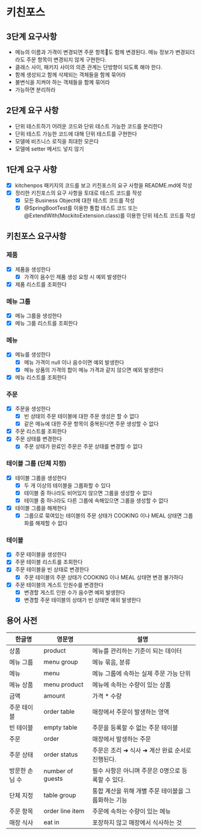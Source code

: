 # 키친포스

## 3단계 요구사항
- 메뉴의 이름과 가격이 변경되면 주문 항목도 함께 변경된다. 메뉴 정보가 변경되더라도 주문 항목이 변경되지 않게 구현한다.
- 클래스 사이, 패키지 사이의 의존 관계는 단방향이 되도록 해야 한다.
- 함께 생성되고 함께 삭제되는 객체들을 함께 묶어라
- 불변식을 지켜야 하는 객체들을 함께 묶어라
- 가능하면 분리하라


## 2단계 요구 사항
- 단위 테스트하기 어려운 코드와 단위 테스트 가능한 코드를 분리한다
- 단위 테스트 가능한 코드에 대해 단위 테스트를 구현한다
- 모델에 비즈니스 로직을 최대한 모은다
- 모델에 setter 메서드 넣지 않기

## 1단계 요구 사항

- [x] kitchenpos 패키지의 코드를 보고 키친포스의 요구 사항을 README.md에 작성
- [x] 정리한 키친포스의 요구 사항을 토대로 테스트 코드를 작성
    - [x] 모든 Business Object에 대한 테스트 코드를 작성
    - [x] @SpringBootTest를 이용한 통합 테스트 코드 또는 @ExtendWith(MockitoExtension.class)를 이용한 단위 테스트 코드를 작성

## 키친포스 요구사항

### 제품

- [x] 제품을 생성한다
    - [x] 가격이 음수인 제품 생성 요청 시 예외 발생한다
- [x] 제품 리스트를 조회한다

### 메뉴 그룹

- [x] 메뉴 그룹을 생성한다
- [x] 메뉴 그룹 리스트를 조회한다

### 메뉴

- [x] 메뉴를 생성한다
    - [x] 메뉴 가격이 null 이나 음수이면 예외 발생한다
    - [x] 메뉴 상품의 가격의 합이 메뉴 가격과 같지 않으면 예외 발생한다
- [x] 메뉴 리스트를 조회한다

### 주문

- [x] 주문을 생성한다
    - [x] 빈 상태의 주문 테이블에 대한 주문 생성은 할 수 없다
    - [x] 같은 메뉴에 대한 주문 항목이 중복된다면 주문 생성할 수 없다
- [x] 주문 리스트를 조회한다
- [x] 주문 상태를 변경한다
    - [x] 주문 상태가 완료인 주문은 주문 상태를 변경할 수 없다

### 테이블 그룹 (단체 지정)

- [x] 테이블 그룹을 생성한다
    - [x] 두 개 이상의 테이블을 그룹화할 수 있다
    - [x] 테이블 중 하나라도 비어있지 않으면 그룹을 생성할 수 없다
    - [x] 테이블 중 하나라도 다른 그룹에 속해있으면 그룹을 생성할 수 없다
- [x] 테이블 그룹을 해제한다
    - [x] 그룹으로 묶여있는 테이블의 주문 상태가 COOKING 이나 MEAL 상태면 그룹화를 해제할 수 없다

### 테이블

- [x] 주문 테이블을 생성한다
- [x] 주문 테이블 리스트를 조회한다
- [x] 주문 테이블을 빈 상태로 변경한다
    - [x] 주문 테이블의 주문 상태가 COOKING 이나 MEAL 상태면 변경 불가하다
- [x] 주문 테이블의 게스트 인원수를 변경한다
    - [x] 변경할 게스트 인원 수가 음수면 예외 발생한다
    - [x] 변경할 주문 테이블의 상태가 빈 상태면 예외 발생한다

## 용어 사전

| 한글명 | 영문명 | 설명 |
| --- | --- | --- |
| 상품 | product | 메뉴를 관리하는 기준이 되는 데이터 |
| 메뉴 그룹 | menu group | 메뉴 묶음, 분류 |
| 메뉴 | menu | 메뉴 그룹에 속하는 실제 주문 가능 단위 |
| 메뉴 상품 | menu product | 메뉴에 속하는 수량이 있는 상품 |
| 금액 | amount | 가격 * 수량 |
| 주문 테이블 | order table | 매장에서 주문이 발생하는 영역 |
| 빈 테이블 | empty table | 주문을 등록할 수 없는 주문 테이블 |
| 주문 | order | 매장에서 발생하는 주문 |
| 주문 상태 | order status | 주문은 조리 ➜ 식사 ➜ 계산 완료 순서로 진행된다. |
| 방문한 손님 수 | number of guests | 필수 사항은 아니며 주문은 0명으로 등록할 수 있다. |
| 단체 지정 | table group | 통합 계산을 위해 개별 주문 테이블을 그룹화하는 기능 |
| 주문 항목 | order line item | 주문에 속하는 수량이 있는 메뉴 |
| 매장 식사 | eat in | 포장하지 않고 매장에서 식사하는 것 |
